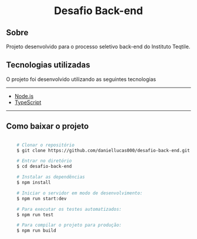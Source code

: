 <h1 align="center">Desafio Back-end</h1>

<h2>Sobre</h2>
<p align="left">Projeto desenvolvido para o processo seletivo back-end do Instituto Teqtile.</p>

<h2>Tecnologias utilizadas</h2>

<p>O projeto foi desenvolvido utilizando as seguintes tecnologias<p/>

---

- [Node.js](https://nodejs.org/en)
- [TypeScript](https://www.typescriptlang.org/)
---


<h2>Como baixar o projeto</h2>

```bash

    # Clonar o repositório
    $ git clone https://github.com/daniellucas000/desafio-back-end.git

    # Entrar no diretório
    $ cd desafio-back-end

    # Instalar as dependências
    $ npm install

    # Iniciar o servidor em modo de desenvolvimento:
    $ npm run start:dev

    # Para executar os testes automatizados:
    $ npm run test

    # Para compilar o projeto para produção:
    $ npm run build
```
